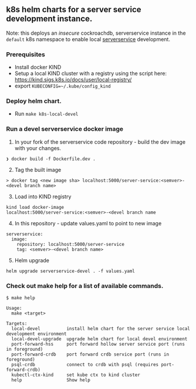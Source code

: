 ## k8s helm charts for a server service development instance.

Note: this deploys an *insecure* cockroachdb, serverservice instance in the
`default` k8s namespace to enable local [serverservice](https://github.com/metal-toolbox/hollow-serverservice/) development.


### Prerequisites

- Install docker KIND
- Setup a local KIND cluster with a registry using the script here: https://kind.sigs.k8s.io/docs/user/local-registry/
- export `KUBECONFIG=~/.kube/config_kind`

### Deploy helm chart.

- Run `make k8s-local-devel`

### Run a devel serverservice docker image

1. In your fork of the serverservice code repository - build the dev image with your changes.
```
❯ docker build -f Dockerfile.dev .
```

2. Tag the built image
```
> docker tag <new image sha> localhost:5000/server-service:<semver>-<devel branch name>
```

3. Load into KIND registry
```
kind load docker-image
localhost:5000/server-service:<semver>-<devel branch name
```

4. In this repository - update values.yaml to point to new image
```
serverservice:
  image:
    repository: localhost:5000/server-service
    tag: <semver>-<devel branch name>
```

5. Helm upgrade
```
helm upgrade serverservice-devel . -f values.yaml
```

### Check out make help for a list of available commands.

```
$ make help

Usage:
  make <target>

Targets:
  local-devel          install helm chart for the server service local development environment
  local-devel-upgrade  upgrade helm chart for local devel environment
  port-forward-hss     port forward hollow server service port (runs in foreground)
  port-forward-crdb    port forward crdb service port (runs in foreground)
  psql-crdb            connect to crdb with psql (requires port-forward-crdb)
  kubectl-ctx-kind     set kube ctx to kind cluster
  help                 Show help
```
